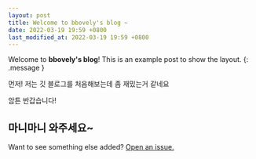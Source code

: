 ```yaml
---
layout: post
title: Welcome to bbovely's blog ~ 
date: 2022-03-19 19:59 +0800
last_modified_at: 2022-03-19 19:59 +0800
---
```

Welcome to **bbovely's blog**! This is an example post to show the layout.
{: .message }

먼저! 저는 깃 블로그를 처음해보는데 좀 재밌는거 같네요

암튼 반갑습니다!

마니마니 와주세요~
-----

Want to see something else added? <a href="https://github.com/vszhub/not-pure-poole/issues/new">Open an issue.</a>

[^fn-sample_footnote]: Handy! Now click the return link to go back.
